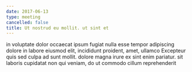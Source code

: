 ```yaml
---
date: 2017-06-13
type: meeting
cancelled: false
title: Ut nostrud eu mollit. ut sint et
---
```

in voluptate dolor occaecat ipsum fugiat nulla esse tempor adipiscing dolore in labore eiusmod elit, incididunt proident, amet, ullamco Excepteur quis sed culpa ad sunt mollit. dolore magna irure ex sint enim pariatur. sit laboris cupidatat non qui veniam, do ut commodo cillum reprehenderit
